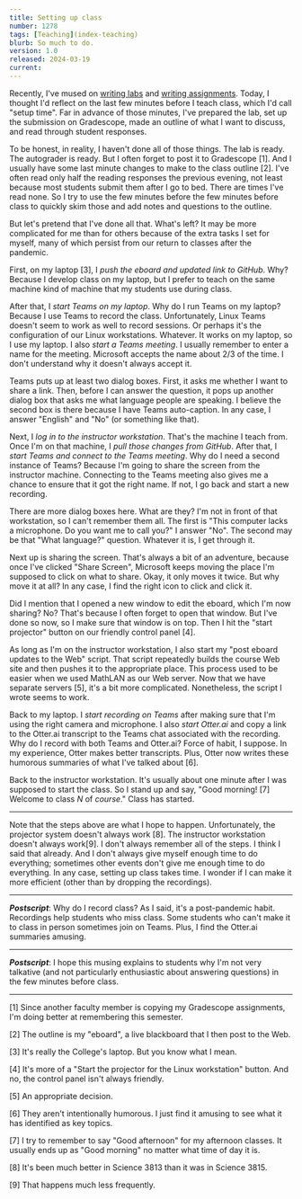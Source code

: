 ```yaml
---
title: Setting up class
number: 1278
tags: [Teaching](index-teaching)
blurb: So much to do.
version: 1.0
released: 2024-03-19
current: 
---
```

Recently, I've mused on [writing labs](writing-a-lab-2024-02-25) and [writing assignments](writing-assignments-2024-03-17). Today, I thought I'd reflect on the last few minutes before I teach class, which I'd call "setup time". Far in advance of those minutes, I've prepared the lab, set up the submission on Gradescope, made an outline of what I want to discuss, and read through student responses.

To be honest, in reality, I haven't done all of those things. The lab is ready. The autograder is ready. But I often forget to post it to Gradescope [1]. And I usually have some last minute changes to make to the class outline [2]. I've often read only half the reading responses the previous evening, not least because most students submit them after I go to bed. There are times I've read none. So I try to use the few minutes before the few minutes before class to quickly skim those and add notes and questions to the outline.

But let's pretend that I've done all that. What's left? It may be more complicated for me than for others because of the extra tasks I set for myself, many of which persist from our return to classes after the pandemic.

First, on my laptop [3], I _push the eboard and updated link to GitHub_. Why? Because I develop class on my laptop, but I prefer to teach on the same machine kind of machine that my students use during class.

After that, I _start Teams on my laptop_. Why do I run Teams on my laptop? Because I use Teams to record the class. Unfortunately, Linux Teams doesn't seem to work as well to record sessions. Or perhaps it's the configuration of our Linux workstations. Whatever. It works on my laptop, so I use my laptop. I also _start a Teams meeting_. I usually remember to enter a name for the meeting. Microsoft accepts the name about 2/3 of the time. I don't understand why it doesn't always accept it.

Teams puts up at least two dialog boxes. First, it asks me whether I want to share a link. Then, before I can answer the question, it pops up another dialog box that asks me what language people are speaking. I believe the second box is there because I have Teams auto-caption. In any case, I answer "English" and "No" (or something like that).

Next, I _log in to the instructor workstation_. That's the machine I teach from. Once I'm on that machine, I _pull those changes from GitHub_. After that, I _start Teams and connect to the Teams meeting_. Why do I need a second instance of Teams? Because I'm going to share the screen from the instructor machine. Connecting to the Teams meeting also gives me a chance to ensure that it got the right name. If not, I go back and start a new recording.

There are more dialog boxes here. What are they? I'm not in front of that workstation, so I can't remember them all. The first is "This computer lacks a microphone. Do you want me to call you?" I answer "No". The second may be that "What language?" question. Whatever it is, I get through it.

Next up is sharing the screen. That's always a bit of an adventure, because once I've clicked "Share Screen", Microsoft keeps moving the place I'm supposed to click on what to share. Okay, it only moves it twice. But why move it at all? In any case, I find the right icon to click and click it.

Did I mention that I opened a new window to edit the eboard, which I'm now sharing? No? That's because I often forget to open that window. But I've done so now, so I make sure that window is on top. Then I hit the "start projector" button on our friendly control panel [4].

As long as I'm on the instructor workstation, I also start my "post eboard updates to the Web" script. That script repeatedly builds the course Web site and then pushes it to the appropriate place. This process used to be easier when we used MathLAN as our Web server. Now that we have separate servers [5], it's a bit more complicated. Nonetheless, the script I wrote seems to work.

Back to my laptop. I _start recording on Teams_ after making sure that I'm using the right camera and microphone.  I also _start Otter.ai_ and copy a link to the Otter.ai transcript to the Teams chat associated with the recording. Why do I record with both Teams and Otter.ai? Force of habit, I suppose. In my experience, Otter makes better transcripts. Plus, Otter now writes these humorous summaries of what I've talked about [6].

Back to the instructor workstation. It's usually about one minute after I was supposed to start the class. So I stand up and say, "Good morning! [7] Welcome to class _N_ of _course_." Class has started.

---

Note that the steps above are what I hope to happen. Unfortunately, the projector system doesn't always work [8]. The instructor workstation doesn't always work[9]. I don't always remember all of the steps. I think I said that already. And I don't always give myself enough time to do everything; sometimes other events don't give me enough time to do everything. In any case, setting up class takes time. I wonder if I can make it more efficient (other than by dropping the recordings).

---

_**Postscript**_: Why do I record class? As I said, it's a post-pandemic habit. Recordings help students who miss class. Some students who can't make it to class in person sometimes join on Teams. Plus, I find the Otter.ai summaries amusing.

---

_**Postscript**_: I hope this musing explains to students why I'm not very talkative (and not particularly enthusiastic about answering questions) in the few minutes before class.

---

[1] Since another faculty member is copying my Gradescope assignments, I'm doing better at remembering this semester.

[2] The outline is my "eboard", a live blackboard that I then post to the Web.

[3] It's really the College's laptop. But you know what I mean.

[4] It's more of a "Start the projector for the Linux workstation" button. And no, the control panel isn't always friendly.

[5] An appropriate decision.

[6] They aren't intentionally humorous. I just find it amusing to see what it has identified as key topics.

[7] I try to remember to say "Good afternoon" for my afternoon classes. It usually ends up as "Good morning" no matter what time of day it is.

[8] It's been much better in Science 3813 than it was in Science 3815. 

[9] That happens much less frequently.

